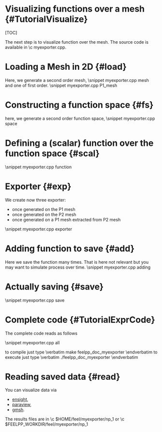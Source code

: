 Visualizing functions over a mesh {#TutorialVisualize}
======================================

[TOC]

The next step is to visualize function over the mesh. The source code is
available in \c myexporter.cpp.

# Loading a Mesh in 2D {#load}

Here, we generate a second order mesh,
\snippet myexporter.cpp mesh
and one of first order.
\snippet myexporter.cpp P1_mesh


# Constructing a function space {#fs}

here, we generate a second order function space,
\snippet myexporter.cpp space

# Defining a (scalar) function over the function space {#scal}

\snippet myexporter.cpp function

# Exporter {#exp}

We create now three exporter:
- once generated on the P1 mesh
- once generated on the P2 mesh
- once generated on a P1 mesh extracted from P2 mesh

\snippet myexporter.cpp exporter

# Adding function to save {#add}

Here we save the function many times.
That is here not relevant but you may want to simulate process over time. 
\snippet myexporter.cpp adding

# Actually saving {#save}

\snippet myexporter.cpp save


#  Complete code {#TutorialExprCode}

The complete code reads as follows

\snippet myexporter.cpp all

to compile just type
\verbatim
make feelpp_doc_myexporter
\endverbatim
to execute just type
\verbatim
./feelpp_doc_myexporter
\endverbatim


# Reading saved data {#read}

You can visualize data via
- [ensight](https://www.ceisoftware.com/),
- [paraview](www.paraview.org/),
- [gmsh](http://geuz.org/gmsh).
 
The results files are in \c $HOME/feel/myexporter/np_1 or \c $FEELPP_WORKDIR/feel/myexporter/np_1

